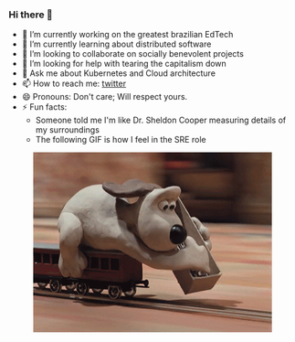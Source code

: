 <!--<p align="center">
  <img alt="GitHub Profile Metrics" src="./github-metrics.svg" />
</p>-->

### Hi there 👋

- 🔭 I’m currently working on the greatest brazilian EdTech
- 🌱 I’m currently learning about distributed software
- 👯 I’m looking to collaborate on socially benevolent projects
- 🤔 I’m looking for help with tearing the capitalism down
- 💬 Ask me about Kubernetes and Cloud architecture
- 📫 How to reach me: [twitter](https://twitter.com/tompshh)
- 😄 Pronouns: Don't care; Will respect yours.
- ⚡ Fun facts: 
  - Someone told me I'm like Dr. Sheldon Cooper measuring details of my surroundings
  - The following GIF is how I feel in the SRE role


<p align="center">
  <img alt="building the path" src="./giphy.gif" />
</p>
